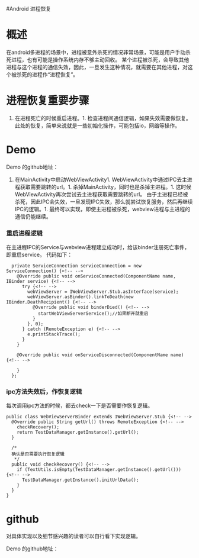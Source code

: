 #Android 进程恢复
# 概述

在android多进程的场景中，进程被意外杀死的情况非常场景，可能是用户手动杀死进程，也有可能是操作系统内存不够主动回收。 某个进程被杀死，会导致其他进程与这个进程的通信失效，因此，一旦发生这种情况，就需要在其他进程，对这个被杀死的进程作“进程恢复”。

# 进程恢复重要步骤
1. 在进程死亡的时候重启进程。1. 检查进程间通信逻辑，如果失效需要做恢复。 此处的恢复，简单来说就是一些初始化操作，可能包括io，网络等操作。
# Demo

>  
 Demo 的github地址：  

1. 在MainActivity中启动WebViewActivity1. WebViewActivity中通过IPC去主进程获取需要跳转的url。1. 杀掉MainActivity，同时也是杀掉主进程。1. 这时候WebViewActivity再次尝试去主进程获取需要跳转的url。 由于主进程已经被杀死，因此IPC会失效，一旦发现IPC失效，那么就尝试恢复服务，然后再继续IPC的逻辑。1. 最终可以实现，即使主进程被杀死，webview进程与主进程的通信仍能继续。
### 重启进程逻辑

在主进程IPC的Service与webview进程建立成功时，给该binder注册死亡事件，即重启service。 代码如下：

```
  private ServiceConnection serviceConnection = new ServiceConnection() {<!-- -->
    @Override public void onServiceConnected(ComponentName name, IBinder service) {<!-- -->
      try {<!-- -->
        webViewServer = IWebViewServer.Stub.asInterface(service);
        webViewServer.asBinder().linkToDeath(new IBinder.DeathRecipient() {<!-- -->
          @Override public void binderDied() {<!-- -->
            startWebViewServerService();//如果断开就重启
          }
        }, 0);
      } catch (RemoteException e) {<!-- -->
        e.printStackTrace();
      }
    }

    @Override public void onServiceDisconnected(ComponentName name) {<!-- -->

    }
  };

```

### ipc方法失效后，作恢复逻辑

每次调用ipc方法的时候，都去check一下是否需要作恢复逻辑。

```
public class WebViewServerBinder extends IWebViewServer.Stub {<!-- -->
  @Override public String getUrl() throws RemoteException {<!-- -->
    checkRecovery();
    return TestDataManager.getInstance().getUrl();
  }

  /*
  确认是否需要执行恢复逻辑
   */
  public void checkRecovery() {<!-- -->
    if (TextUtils.isEmpty(TestDataManager.getInstance().getUrl())) {<!-- -->
      TestDataManager.getInstance().initUrlData();
    }
  }
}

```

# github

对具体实现以及细节感兴趣的读者可以自行看下实现逻辑。

>  
 Demo 的github地址：  

